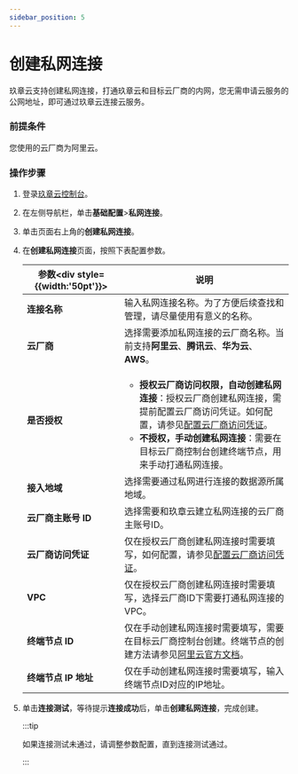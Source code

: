 ```yaml
---
sidebar_position: 5
---
```




# 创建私网连接

玖章云支持创建私网连接，打通玖章云和目标云厂商的内网，您无需申请云服务的公网地址，即可通过玖章云连接云服务。

### 前提条件

您使用的云厂商为阿里云。

### 操作步骤

1. 登录[玖章云控制台](https://console.9z.cloud)。

2. 在左侧导航栏，单击**基础配置**>**私网连接**。

3. 单击页面右上角的**创建私网连接**。

4. 在**创建私网连接**页面，按照下表配置参数。

   | 参数<div style={{width:'50pt'}}></div> | 说明                                                         |
   | -------------------------------------- | ------------------------------------------------------------ |
   | **连接名称**                           | 输入私网连接名称。为了方便后续查找和管理，请尽量使用有意义的名称。 |
   | **云厂商**                             | 选择需要添加私网连接的云厂商名称。当前支持**阿里云**、**腾讯云**、**华为云**、**AWS**。 |
   | **是否授权**                           | <ul><li>**授权云厂商访问权限，自动创建私网连接**：授权云厂商创建私网连接，需提前配置云厂商访问凭证。如何配置，请参见[配置云厂商访问凭证](access_credentials.md)。</li><li>**不授权，手动创建私网连接**：需要在目标云厂商控制台创建终端节点，用来手动打通私网连接。</li></ul> |
   | **接入地域**                           | 选择需要通过私网进行连接的数据源所属地域。                   |
   | **云厂商主账号 ID**                    | 选择需要和玖章云建立私网连接的云厂商主账号ID。               |
   | **云厂商访问凭证**                     | 仅在授权云厂商创建私网连接时需要填写，如何配置，请参见[配置云厂商访问凭证](access_credentials.md)。 |
   | **VPC**                                | 仅在授权云厂商创建私网连接时需要填写，选择云厂商ID下需要打通私网连接的VPC。 |
   | **终端节点 ID**                        | 仅在手动创建私网连接时需要填写，需要在目标云厂商控制台创建。终端节点的创建方法请参见[阿里云官方文档](https://bp.aliyun.com/detail/186)。 |
   | **终端节点 IP 地址**                   | 仅在手动创建私网连接时需要填写，输入终端节点ID对应的IP地址。 |

5. 单击**连接测试**，等待提示**连接成功**后，单击**创建私网连接**，完成创建。

   :::tip
   
   如果连接测试未通过，请调整参数配置，直到连接测试通过。
   
   :::
